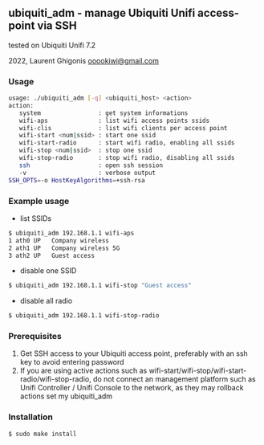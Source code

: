 ## ubiquiti_adm - manage Ubiquiti Unifi access-point via SSH

tested on Ubiquiti Unifi 7.2

2022, Laurent Ghigonis <ooookiwi@gmail.com>

### Usage

```bash
usage: ./ubiquiti_adm [-q] <ubiquiti_host> <action>
action:
   system                : get system informations
   wifi-aps              : list wifi access points ssids
   wifi-clis             : list wifi clients per access point
   wifi-start <num|ssid> : start one ssid
   wifi-start-radio      : start wifi radio, enabling all ssids
   wifi-stop <num|ssid>  : stop one ssid
   wifi-stop-radio       : stop wifi radio, disabling all ssids
   ssh                   : open ssh session
   -v                    : verbose output
SSH_OPTS=-o HostKeyAlgorithms=+ssh-rsa
```

### Example usage

* list SSIDs

```bash
$ ubiquiti_adm 192.168.1.1 wifi-aps
1 ath0 UP   Company wireless
2 ath1 UP   Company wireless 5G
3 ath2 UP   Guest access
```

* disable one SSID

```bash
$ ubiquiti_adm 192.168.1.1 wifi-stop "Guest access"
```

* disable all radio

```bash
$ ubiquiti_adm 192.168.1.1 wifi-stop-radio
```

### Prerequisites

1. Get SSH access to your Ubiquiti access point, preferably with an ssh key to avoid entering password
2. If you are using active actions such as wifi-start/wifi-stop/wifi-start-radio/wifi-stop-radio, do not connect an management platform such as Unifi Controller / Unifi Console to the network, as they may rollback actions set my ubiquiti_adm

### Installation

```bash
$ sudo make install
```
